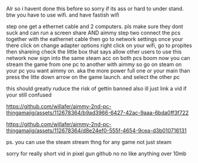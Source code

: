 Alr so i havent done this before so sorry if its ass or hard to under stand.     btw you have to use wifi. and have fastish wifi

step one get a ethernet cable and 2 computers. pls make sure they dont suck and can run a screen share AND aimmy
step two connect the pcs together with the eathernet cable
then go to network settings once your there click on change adapter options 
right click on your wifi, go to propites then shareing
check the little box that says allow other users to use this network
now sign into the same steam acc on both pcs
boom now you can stream the game from one pc to another with aimmy 
so go on steam on your pc you want aimmy on. aka the more power full one or your main than press the litte down arrow on the game launch. and select the other pc




this should greatly ruduce the risk of gettin banned
also ill just link a vid if your still confused


https://github.com/willafer/aimmy-2nd-pc-thingamajig/assets/112678364/b9ad3966-6427-42ac-9aaa-6bda0ff3f722

https://github.com/willafer/aimmy-2nd-pc-thingamajig/assets/112678364/d8e24ef0-555f-4654-9cea-d3b010716131




ps. you can use the steam stream thng for any game not just steam

sorry for really short vid in pixel gun github no no like anything over 10mb
